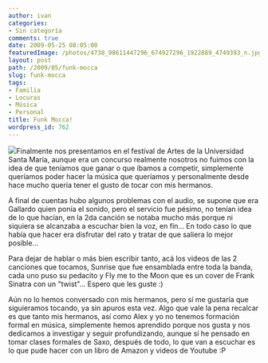 ```yaml
---
author: ivan
categories:
- Sin categoría
comments: true
date: 2009-05-25 08:05:00
featuredImage: /photos/4738_98611447296_674927296_1922889_4749393_n.jpg
layout: post
path: /2009/05/funk-mocca
slug: funk-mocca
tags:
- Familia
- Locuras
- Música
- Personal
title: Funk Mocca!
wordpress_id: 762
---
```


[![](/photos/4738_98611447296_674927296_1922889_4749393_n.jpg)](https://2.bp.blogspot.com/_T2UWuNJg3dQ/ShoL3iWPi7I/AAAAAAAABgs/xxqwtHsQIl4/s1600-h/4738_98611447296_674927296_1922889_4749393_n.jpg)Finalmente nos presentamos en el festival de Artes de la Universidad Santa María, aunque era un concurso realmente nosotros no fuimos con la idea de que teníamos que ganar o que íbamos a competir, simplemente queríamos poder hacer la música que queríamos y personalmente desde hace mucho quería tener el gusto de tocar con mis hermanos.

A final de cuentas hubo algunos problemas con el audio, se supone que era Gallardo quien ponía el sonido, pero el servicio fue pésimo, no tenían idea de lo que hacían, en la 2da canción se notaba mucho más porque ni siquiera se alcanzaba a escuchar bien la voz, en fin... En todo caso lo que había que hacer era disfrutar del rato y tratar de que saliera lo mejor posible...

Para dejar de hablar o más bien escribir tanto, acá los videos de las 2 canciones que tocamos, Sunrise que fue ensamblada entre toda la banda, cada uno puso su pedacito y Fly me to the Moon que es un cover de Frank Sinatra con un "twist"... Espero que les guste :)

Aún no lo hemos conversado con mis hermanos, pero sí me gustaría que siguieramos tocando, ya sin apuros esta vez. Algo que vale la pena recalcar es que tanto mis hermanos, así como Alex y yo no tenemos formación formal en música, simplemente hemos aprendido porque nos gusta y nos dedicamos a investigar y seguir profundizando, aunque sí he pensado en tomar clases formales de Saxo, después de todo, lo que van a escuchar es lo que pude hacer con un libro de Amazon y videos de Youtube :P